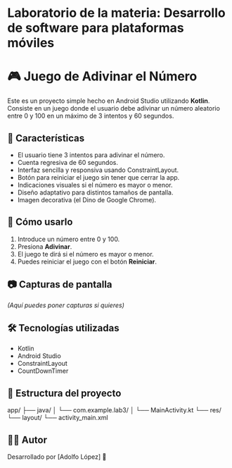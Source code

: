 # Laboratorio de la materia: Desarrollo de software para plataformas móviles
# 🎮 Juego de Adivinar el Número

Este es un proyecto simple hecho en Android Studio utilizando **Kotlin**.  
Consiste en un juego donde el usuario debe adivinar un número aleatorio entre 0 y 100 en un máximo de 3 intentos y 60 segundos.

## 📱 Características

- El usuario tiene 3 intentos para adivinar el número.
- Cuenta regresiva de 60 segundos.
- Interfaz sencilla y responsiva usando ConstraintLayout.
- Botón para reiniciar el juego sin tener que cerrar la app.
- Indicaciones visuales si el número es mayor o menor.
- Diseño adaptativo para distintos tamaños de pantalla.
- Imagen decorativa (el Dino de Google Chrome).

## 🧪 Cómo usarlo

1. Introduce un número entre 0 y 100.
2. Presiona **Adivinar**.
3. El juego te dirá si el número es mayor o menor.
4. Puedes reiniciar el juego con el botón **Reiniciar**.

## 📷 Capturas de pantalla

*(Aquí puedes poner capturas si quieres)*

## 🛠 Tecnologías utilizadas

- Kotlin
- Android Studio
- ConstraintLayout
- CountDownTimer

## 📁 Estructura del proyecto
app/
├── java/
│ └── com.example.lab3/
│ └── MainActivity.kt
└── res/
└── layout/
└── activity_main.xml


## 🧑‍💻 Autor
Desarrollado por [Adolfo López] 🚀


